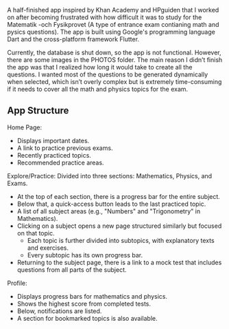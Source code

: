 A half-finished app inspired by Khan Academy and HPguiden that I worked on after becoming 
frustrated with how difficult it was to study for the Matematik -och Fysikprovet 
(A type of entrance exam contianing math and pysics questions). The app is built using 
Google's programming language Dart and the cross-platform framework Flutter.

Currently, the database is shut down, so the app is not functional. However, there are 
some images in the PHOTOS folder. The main reason I didn’t finish the app was that I 
realized how long it would take to create all the questions. I wanted most of the questions 
to be generated dynamically when selected, which isn’t overly complex but is extremely 
time-consuming if it needs to cover all the math and physics topics for the exam.

App Structure 
-------------------------------------------------------------------------------------------
Home Page:
* Displays important dates.
* A link to practice previous exams.
* Recently practiced topics.
* Recommended practice areas.

Explore/Practice:
Divided into three sections: Mathematics, Physics, and Exams.

* At the top of each section, there is a progress bar for the entire subject.
* Below that, a quick-access button leads to the last practiced topic.
* A list of all subject areas (e.g., "Numbers" and "Trigonometry" in Mathematics).
* Clicking on a subject opens a new page structured similarly but focused on that topic.
  - Each topic is further divided into subtopics, with explanatory texts and exercises.
  - Every subtopic has its own progress bar.
* Returning to the subject page, there is a link to a mock test that includes questions
  from all parts of the subject.

Profile:
* Displays progress bars for mathematics and physics.
* Shows the highest score from completed tests.
* Below, notifications are listed.
* A section for bookmarked topics is also available.
